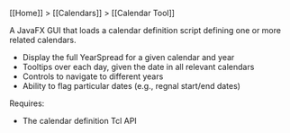 [[Home]] > [[Calendars]] > [[Calendar Tool]]

A JavaFX GUI that loads a calendar definition script defining one or more related calendars.

- Display the full YearSpread for a given calendar and year
- Tooltips over each day, given the date in all relevant calendars
- Controls to navigate to different years
- Ability to flag particular dates (e.g., regnal start/end dates)

Requires:

- The calendar definition Tcl API